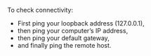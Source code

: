 To check connectivity:
+ First ping your loopback address (127.0.0.1),
+ then ping your computer’s IP address,
+ then ping your default gateway,
+ and finally ping the remote host. 
